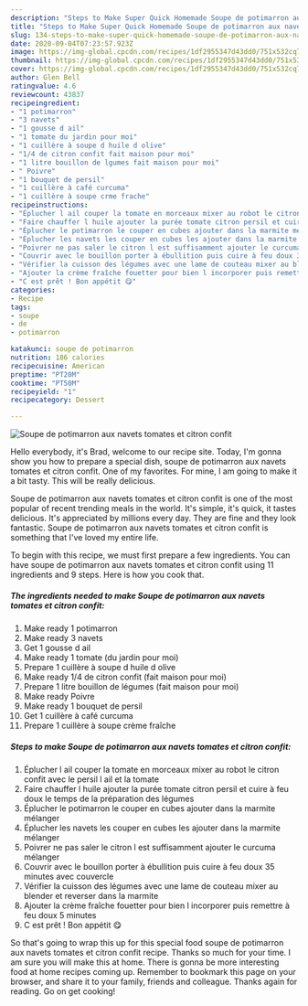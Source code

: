 ```yaml
---
description: "Steps to Make Super Quick Homemade Soupe de potimarron aux navets tomates et citron confit"
title: "Steps to Make Super Quick Homemade Soupe de potimarron aux navets tomates et citron confit"
slug: 134-steps-to-make-super-quick-homemade-soupe-de-potimarron-aux-navets-tomates-et-citron-confit
date: 2020-09-04T07:23:57.923Z
image: https://img-global.cpcdn.com/recipes/1df2955347d43dd0/751x532cq70/soupe-de-potimarron-aux-navets-tomates-et-citron-confit-photo-principale-de-la-recette.jpg
thumbnail: https://img-global.cpcdn.com/recipes/1df2955347d43dd0/751x532cq70/soupe-de-potimarron-aux-navets-tomates-et-citron-confit-photo-principale-de-la-recette.jpg
cover: https://img-global.cpcdn.com/recipes/1df2955347d43dd0/751x532cq70/soupe-de-potimarron-aux-navets-tomates-et-citron-confit-photo-principale-de-la-recette.jpg
author: Glen Bell
ratingvalue: 4.6
reviewcount: 43837
recipeingredient:
- "1 potimarron"
- "3 navets"
- "1 gousse d ail"
- "1 tomate du jardin pour moi"
- "1 cuillère à soupe d huile d olive"
- "1/4 de citron confit fait maison pour moi"
- "1 litre bouillon de lgumes fait maison pour moi"
- " Poivre"
- "1 bouquet de persil"
- "1 cuillère à café curcuma"
- "1 cuillère à soupe crme frache"
recipeinstructions:
- "Éplucher l ail couper la tomate en morceaux mixer au robot le citron confit avec le persil l ail et la tomate"
- "Faire chauffer l huile ajouter la purée tomate citron persil et cuire à feu doux le temps de la préparation des légumes"
- "Éplucher le potimarron le couper en cubes ajouter dans la marmite mélanger"
- "Éplucher les navets les couper en cubes les ajouter dans la marmite mélanger"
- "Poivrer ne pas saler le citron l est suffisamment ajouter le curcuma mélanger"
- "Couvrir avec le bouillon porter à ébullition puis cuire à feu doux 35 minutes avec couvercle"
- "Vérifier la cuisson des légumes avec une lame de couteau mixer au blender et reverser dans la marmite"
- "Ajouter la crème fraîche fouetter pour bien l incorporer puis remettre à feu doux 5 minutes"
- "C est prêt ! Bon appétit 😋"
categories:
- Recipe
tags:
- soupe
- de
- potimarron

katakunci: soupe de potimarron 
nutrition: 186 calories
recipecuisine: American
preptime: "PT20M"
cooktime: "PT50M"
recipeyield: "1"
recipecategory: Dessert

---
```



![Soupe de potimarron aux navets tomates et citron confit](https://img-global.cpcdn.com/recipes/1df2955347d43dd0/751x532cq70/soupe-de-potimarron-aux-navets-tomates-et-citron-confit-photo-principale-de-la-recette.jpg)

Hello everybody, it's Brad, welcome to our recipe site. Today, I'm gonna show you how to prepare a special dish, soupe de potimarron aux navets tomates et citron confit. One of my favorites. For mine, I am going to make it a bit tasty. This will be really delicious.

Soupe de potimarron aux navets tomates et citron confit is one of the most popular of recent trending meals in the world. It's simple, it's quick, it tastes delicious. It's appreciated by millions every day. They are fine and they look fantastic. Soupe de potimarron aux navets tomates et citron confit is something that I've loved my entire life.




To begin with this recipe, we must first prepare a few ingredients. You can have soupe de potimarron aux navets tomates et citron confit using 11 ingredients and 9 steps. Here is how you cook that.

<!--inarticleads1-->

##### The ingredients needed to make Soupe de potimarron aux navets tomates et citron confit:

1. Make ready 1 potimarron
1. Make ready 3 navets
1. Get 1 gousse d ail
1. Make ready 1 tomate (du jardin pour moi)
1. Prepare 1 cuillère à soupe d huile d olive
1. Make ready 1/4 de citron confit (fait maison pour moi)
1. Prepare 1 litre bouillon de légumes (fait maison pour moi)
1. Make ready  Poivre
1. Make ready 1 bouquet de persil
1. Get 1 cuillère à café curcuma
1. Prepare 1 cuillère à soupe crème fraîche




<!--inarticleads2-->

##### Steps to make Soupe de potimarron aux navets tomates et citron confit:

1. Éplucher l ail couper la tomate en morceaux mixer au robot le citron confit avec le persil l ail et la tomate
1. Faire chauffer l huile ajouter la purée tomate citron persil et cuire à feu doux le temps de la préparation des légumes
1. Éplucher le potimarron le couper en cubes ajouter dans la marmite mélanger
1. Éplucher les navets les couper en cubes les ajouter dans la marmite mélanger
1. Poivrer ne pas saler le citron l est suffisamment ajouter le curcuma mélanger
1. Couvrir avec le bouillon porter à ébullition puis cuire à feu doux 35 minutes avec couvercle
1. Vérifier la cuisson des légumes avec une lame de couteau mixer au blender et reverser dans la marmite
1. Ajouter la crème fraîche fouetter pour bien l incorporer puis remettre à feu doux 5 minutes
1. C est prêt ! Bon appétit 😋




So that's going to wrap this up for this special food soupe de potimarron aux navets tomates et citron confit recipe. Thanks so much for your time. I am sure you will make this at home. There is gonna be more interesting food at home recipes coming up. Remember to bookmark this page on your browser, and share it to your family, friends and colleague. Thanks again for reading. Go on get cooking!
